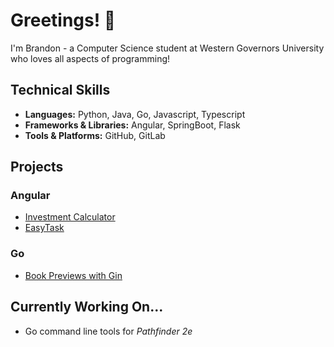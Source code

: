 # Greetings! 👋

I'm Brandon - a Computer Science student at Western Governors University who loves all aspects of programming!

## Technical Skills

- **Languages:** Python, Java, Go, Javascript, Typescript
- **Frameworks & Libraries:** Angular, SpringBoot, Flask
- **Tools & Platforms:** GitHub, GitLab

## Projects

### Angular

- [Investment Calculator](https://github.com/Cautery/angular-invest-calc)
- [EasyTask](https://github.com/Cautery/easytask-demo-app)

### Go

- [Book Previews with Gin](https://github.com/Cautery/go-gin-demo)

## Currently Working On...

- Go command line tools for *Pathfinder 2e*

<!--
**Cautery/Cautery** is a ✨ _special_ ✨ repository because its `README.md` (this file) appears on your GitHub profile.

Here are some ideas to get you started:

- 🔭 I’m currently working on ...
- 🌱 I’m currently learning ...
- 👯 I’m looking to collaborate on ...
- 🤔 I’m looking for help with ...
- 💬 Ask me about ...
- 📫 How to reach me: ...
- 😄 Pronouns: ...
- ⚡ Fun fact: ...
-->
